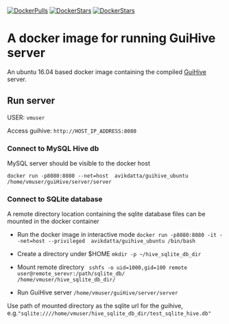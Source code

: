 [![DockerPulls](https://img.shields.io/docker/pulls/avikdatta/guihive_ubuntu.svg)](https://registry.hub.docker.com/u/avikdatta/guihive_ubuntu/)
[![DockerStars](https://img.shields.io/docker/stars/avikdatta/guihive_ubuntu.svg)](https://registry.hub.docker.com/u/avikdatta/guihive_ubuntu/)
[![DockerStars](https://img.shields.io/docker/automated/avikdatta/guihive_ubuntu.svg)](https://registry.hub.docker.com/u/avikdatta/guihive_ubuntu/)

# A docker image for running GuiHive server
An ubuntu 16.04 based docker image containing the compiled [GuiHive](https://github.com/Ensembl/guiHive) server.

## Run server

USER: ` vmuser `

Access guihive: ` http://HOST_IP_ADDRESS:8080 `

### Connect to MySQL Hive db

MySQL server should be visible to the docker host

` docker run -p8080:8080 --net=host  avikdatta/guihive_ubuntu /home/vmuser/guiHive/server/server  `


### Connect to SQLite database

A remote directory location containing the sqlite database files can be mounted in the docker container

* Run the docker image in interactive mode
` docker run -p8080:8080 -it --net=host --privileged  avikdatta/guihive_ubuntu /bin/bash `

* Create a directory under $HOME
` mkdir -p ~/hive_sqlite_db_dir `

* Mount remote directory
`  sshfs -o uid=1000,gid=100 remote user@remote_serevr:/path/sqlite_db/ /home/vmuser/hive_sqlite_db_dir/ `

* Run GuiHive server
` /home/vmuser/guiHive/server/server `

Use path of mounted directory as the sqlite url for the guihive, e.g.` "sqlite:////home/vmuser/hive_sqlite_db_dir/test_sqlite_hive.db"  `


